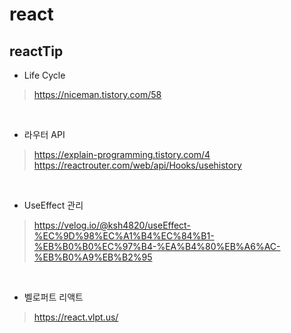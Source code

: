 # react

## reactTip

- Life Cycle

>https://niceman.tistory.com/58

<br>

- 라우터 API

>https://explain-programming.tistory.com/4
https://reactrouter.com/web/api/Hooks/usehistory

<br>

- UseEffect 관리

>https://velog.io/@ksh4820/useEffect-%EC%9D%98%EC%A1%B4%EC%84%B1-%EB%B0%B0%EC%97%B4-%EA%B4%80%EB%A6%AC-%EB%B0%A9%EB%B2%95

<br>

- 벨로퍼트 리액트

>https://react.vlpt.us/

